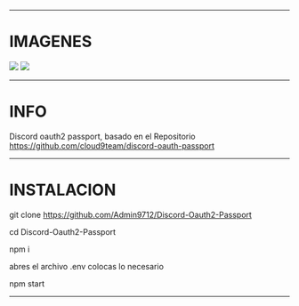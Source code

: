 ------------
# IMAGENES
<img src="https://media.discordapp.net/attachments/684760543026085894/815363663351119902/4c3155bf08e3d88135e7dfc75c3fc3a0.png?width=1389&height=676">

<img src="https://media.discordapp.net/attachments/684760543026085894/815363682744926238/68ef154c0a3983e41249e3b130a3ae4f.png?width=1383&height=676">

------------
# INFO


Discord oauth2 passport, basado en el Repositorio https://github.com/cloud9team/discord-oauth-passport

------------
# INSTALACION


git clone https://github.com/Admin9712/Discord-Oauth2-Passport

cd Discord-Oauth2-Passport

npm i

abres el archivo .env colocas lo necesario

npm start

------------

